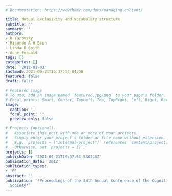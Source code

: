 ```yaml
---
# Documentation: https://wowchemy.com/docs/managing-content/

title: Mutual exclusivity and vocabulary structure
subtitle: ''
summary: ''
authors:
- D Yurovsky
- Ricardo A H Bion
- Linda B Smith
- Anne Fernald
tags: []
categories: []
date: '2012-01-01'
lastmod: 2021-09-21T15:37:54-04:00
featured: false
draft: false

# Featured image
# To use, add an image named `featured.jpg/png` to your page's folder.
# Focal points: Smart, Center, TopLeft, Top, TopRight, Left, Right, BottomLeft, Bottom, BottomRight.
image:
  caption: ''
  focal_point: ''
  preview_only: false

# Projects (optional).
#   Associate this post with one or more of your projects.
#   Simply enter your project's folder or file name without extension.
#   E.g. `projects = ["internal-project"]` references `content/project/deep-learning/index.md`.
#   Otherwise, set `projects = []`.
projects: []
publishDate: '2021-09-21T19:37:54.530243Z'
publication_date: '2012'
publication_types:
- '6'
abstract: ''
publication: '*Proceedings of the 34th Annual Conference of the Cognitive Science
  Society*'
---
```


